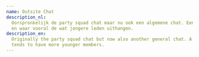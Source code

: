 ```yaml
---
name: Outsite Chat
description_nl:
  Oorspronkelijk de party squad chat maar nu ook een algemene chat. Een levendige chat waar veel in gepraat wordt,
  en waar vooral de wat jongere leden uithangen.
description_en:
  Originally the party squad chat but now also another general chat. A lively chat with a lot of conversation which
  tends to have more younger members.
---
```

